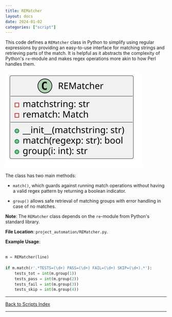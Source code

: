 ```yaml
---
title: REMatcher
layout: docs
date: 2024-01-02
categories: ["script"]
---
```


This code defines a `REMatcher` class in Python to simplify using regular expressions by providing an easy-to-use interface for matching strings and retrieving parts of the match. It is helpful as it abstracts the complexity of Python's `re`-module and makes regex operations more akin to how Perl handles them.

![REMatcher UML](../../images_scripts_uml/ProjAuto_REMatcherClass.svg)

The class has two main methods:

- `match()`, which guards against running match operations without having a valid regex pattern by returning a boolean indicator.

- `group()` allows safe retrieval of matching groups with error handling in case of no matches.

**Note**: The `REMatcher` class depends on the `re`-module from Python's standard library.

**File Location**: `project_automation/REMatcher.py`.

**Example Usage**:

```python

m = REMatcher(line)

if m.match(r'.*TESTS=(\d+) PASS=(\d+) FAIL=(\d+) SKIP=(\d+).*'):
    tests_tot = int(m.group(1))
    tests_pass = int(m.group(2))
    tests_fail = int(m.group(3))
    tests_skip = int(m.group(4))

```

---

[Back to Scripts Index](index)

---
